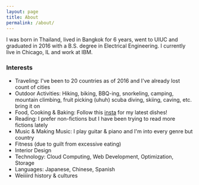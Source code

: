 ```yaml
---
layout: page
title: About
permalink: /about/
---
```


I was born in Thailand, lived in Bangkok for 6 years, went to UIUC and graduated in 2016 with a B.S. degree in Electrical Engineering. I currently live in Chicago, IL and work at IBM.

### Interests

- Traveling: I've been to 20 countries as of 2016 and I've already lost count of cities
- Outdoor Activities: Hiking, biking, BBQ-ing, snorkeling, camping, mountain climbing, fruit picking (uhuh) scuba diving, skiing, caving, etc. bring it on
- Food, Cooking & Baking: Follow this [insta](https://www.instagram.com/ppitchyy) for my latest dishes! 
- Reading: I prefer non-fictions but I have been trying to read more fictions lately
- Music & Making Music: I play guitar & piano and I'm into every genre but country 
- Fitness (due to guilt from excessive eating)
- Interior Design
- Technology: Cloud Computing, Web Development, Optimization, Storage
- Languages: Japanese, Chinese, Spanish
- Weiiiird history & cultures
